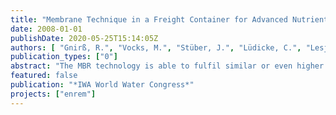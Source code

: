 ```yaml
---
title: "Membrane Technique in a Freight Container for Advanced Nutrients Removal - The ENREM Demonstration Project"
date: 2008-01-01
publishDate: 2020-05-25T15:14:05Z
authors: [ "Gnirß, R.", "Vocks, M.", "Stüber, J.", "Lüdicke, C.", "Lesjean, B." ]
publication_types: ["0"]
abstract: "The MBR technology is able to fulfil similar or even higher standard for nutrients removal than conventional activated sludge processes. This paper presents the results of a scheme constructed in a remote and yet unsewered area of Berlin requiring high quality wastewater treatment, and consisting of one containerised MBR unit together with a low pressure sewer. The process includes enhanced biological phosphorus removal and post-denitrification. In order to flatten out the hydraulic and load profile, and therefore to reduce the size of the biological reactor and the membrane surface, a buffer tank was installed before the MBR-plant. The full-scale MBR demonstration plant in Berlin-Margaretenhöhe or 250 p.e.(person equivalent) could be operated continuously by remote control and could fulfil high quality treatment for both disinfection and enhanced biological phosphorus and nitrogen removal, matching under design load conditions the effluent criteria of TP < 0.1 mgP/L and TN < 10 mgN/L ( 99% P- and 90% N-elimination)."
featured: false
publication: "*IWA World Water Congress*"
projects: ["enrem"]
---
```


